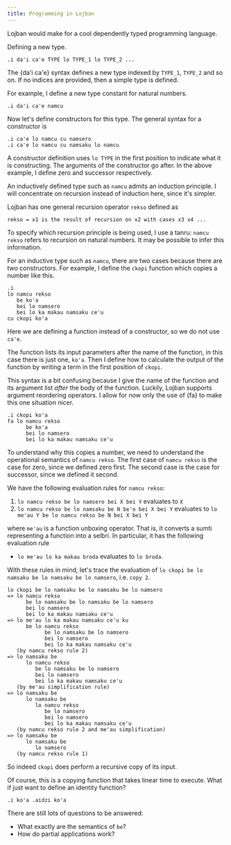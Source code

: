 ```yaml
---
title: Programming in Lojban
---
```


Lojban would make for a cool dependently typed programming language.

Defining a new type.
```
.i da'i ca'e TYPE lo TYPE_1 lo TYPE_2 ...
```
The {da'i ca'e} syntax defines a new type indexed by `TYPE_1`, `TYPE_2` and so
on. If no indices are provided, then a simple type is defined.

For example, I define a new type constant for natural numbers.
```
.i da'i ca'e namcu
```

Now let's define constructors for this type.
The general syntax for a constructor is

```
.i ca'e lo namcu cu namsero
.i ca'e lo namcu cu namsaku lo namcu
```

A constructor definition uses `lo TYPE` in the first position to indicate what
it is constructing. The arguments of the constructor go after.
In the above example, I define zero and successor respectively.

An inductively defined type such as `namcu` admits an induction principle. I
will concentrate on recursion instead of induction here, since it's simpler.

Lojban has one general recursion operator `rekso` defined as
```
rekso = x1 is the result of recursion on x2 with cases x3 x4 ...
```

To specify which recursion principle is being used, I use a tanru: `namcu rekso`
refers to recursion on natural numbers. It may be possible to infer this
information.

For an inductive type such as `namcu`, there are two cases because there are two
constructors. For example, I define the `ckopi` function which copies a number
like this.

```
.i
lo namcu rekso
   be ko'a
   bei lo namsero
   bei lo ka makau namsaku ce'u
cu ckopi ko'a
```

Here we are defining a function instead of a constructor, so we do not use
`ca'e`.

The function lists its input parameters after the name of the function, in this
case there is just one, `ko'a`.
Then I define how to calculate the output of the function by writing a term in
the first position of `ckopi`.

This syntax is a bit confusing because I give the name of the function and its
argument list *after* the body of the function. Luckily, Lojban supports
argument reordering operators. I allow for now only the use of {fa} to make
this one situation nicer.

```
.i ckopi ko'a
fa lo namcu rekso
      be ko'a
      bei lo namsero
      bei lo ka makau namsaku ce'u
```

To understand why this copies a number, we need to understand the operational
semantics of `namcu rekso`.
The first case of `namcu rekso` is the case for zero, since we defined zero
first.
The second case is the case for successor, since we defined it second.

We have the following evaluation rules for `namcu rekso`:

1. `lo namcu rekso be lo namsero bei X bei Y` evaluates to `X`
2. `lo namcu rekso be lo namsaku be N be'o bei X bei Y` evaluates to
   `lo me'au Y be lo namcu rekso be N bei X bei Y`
  
where `me'au` is a function unboxing operator. That is, it converts a sumti
representing a function into a selbri.
In particular, it has the following evaluation rule

- `lo me'au lo ka makau broda` evaluates to `lo broda`.

With these rules in mind, let's trace the evaluation of `lo ckopi be lo namsaku
be lo namsaku be lo namsero`, i.e. `copy 2`.

```
lo ckopi be lo namsaku be lo namsaku be lo namsero
=> lo namcu rekso
      be lo namsaku be lo namsaku be lo namsero
      bei lo namsero
      bei lo ka makau namsaku ce'u
=> lo me'au lo ka makau namsaku ce'u ku
      be lo namcu rekso
            be lo namsaku be lo namsero
            bei lo namsero
            bei lo ka makau namsaku ce'u
   (by namcu rekso rule 2)
=> lo namsaku be
      lo namcu rekso 
         be lo namsaku be lo namsero
         bei lo namsero
         bei lo ka makau namsaku ce'u
   (by me'au simplification rule)
=> lo namsaku be
      lo namsaku be
         lo namcu rekso
            be lo namsero
            bei lo namsero
            bei lo ka makau namsaku ce'u
   (by namcu rekso rule 2 and me'au simplification)
=> lo namsaku be
      lo namsaku be
         lo namsero
   (by namcu rekso rule 1)
```

So indeed `ckopi` does perform a recursive copy of its input.

Of course, this is a copying function that takes linear time to execute. What if
just want to define an identity function?

```
.i ko'a .aidzi ko'a
```

There are still lots of questions to be answered:

- What exactly are the semantics of `be`?
- How do partial applications work?
